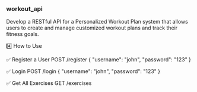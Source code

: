 ### workout_api
Develop a RESTful API for a Personalized Workout Plan system that allows users to create and manage customized workout plans and track their fitness goals.


4️⃣ How to Use




✅ Register a User
  POST /register
  {
    "username": "john",
    "password": "123"
  }

  
✅ Login
  POST /login
  {
    "username": "john",
    "password": "123"
  }


  
✅ Get All Exercises
GET /exercises

